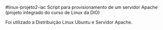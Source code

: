 #linux-projeto2-iac
Script para provisionamento de um servidor Apache (projeto integrado do curso de Linux da DIO)

Foi utilizado a Distribuição Linux Ubuntu e Servidor Apache.
